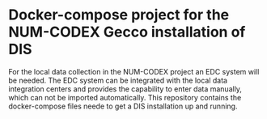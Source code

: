 # Docker-compose project for the NUM-CODEX Gecco installation of DIS
For the local data collection in the NUM-CODEX project an EDC system will be needed. The EDC system can be integrated with the local data integration centers and provides the capability to enter data manually, which can not be imported automatically. 
This repository contains the docker-compose files neede to get a DIS installation up and running.